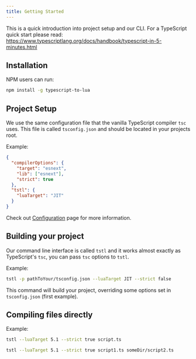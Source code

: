 ```yaml
---
title: Getting Started
---
```


This is a quick introduction into project setup and our CLI.
For a TypeScript quick start please read: https://www.typescriptlang.org/docs/handbook/typescript-in-5-minutes.html

## Installation

NPM users can run:

```bash
npm install -g typescript-to-lua
```

## Project Setup

We use the same configuration file that the vanilla TypeScript compiler `tsc` uses.
This file is called `tsconfig.json` and should be located in your projects root.

Example:

```json title=tsconfig.json
{
  "compilerOptions": {
    "target": "esnext",
    "lib": ["esnext"],
    "strict": true
  },
  "tstl": {
    "luaTarget": "JIT"
  }
}
```

Check out [Configuration](configuration.md) page for more information.

## Building your project

Our command line interface is called `tstl` and it works almost exactly as TypeScript's `tsc`, you can pass `tsc` options to `tstl`.

Example:

```bash
tstl -p pathToYour/tsconfig.json --luaTarget JIT --strict false
```

This command will build your project, overriding some options set in `tsconfig.json` (first example).

## Compiling files directly

Example:

```bash
tstl --luaTarget 5.1 --strict true script.ts
```

```bash
tstl --luaTarget 5.1 --strict true script1.ts someDir/script2.ts
```
